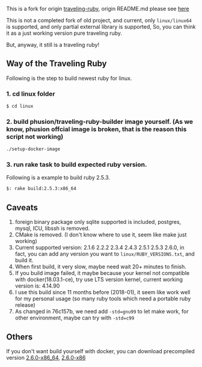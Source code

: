This is a fork for origin [traveling-ruby](https://github.com/phusion/traveling-ruby), origin README.md please see [here](https://github.com/zw963/traveling-ruby/blob/updated_linux_branch/ORIGIN_README.md)

This is not a completed fork of old project, and current, only `linux/linux64` is supported,
and only partial external library is supported, So, you can think it as a just working version pure traveling ruby.

But, anyway, it still is a traveling ruby!

## Way of the Traveling Ruby

Following is the step to build newest ruby for linux.

### 1. cd linux folder

```sh
$ cd linux
```

### 2. build phusion/traveling-ruby-builder image yourself. (As we know, phusion offcial image is broken, that is the reason this script not working)
```sh
./setup-docker-image
```

### 3. run rake task to build expected ruby version.

Following is a example to build ruby 2.5.3.

```sh
$: rake build:2.5.3:x86_64
```

## Caveats

1. foreign binary package only sqlite supported is included, postgres, mysql, ICU, libssh is removed.
2. CMake is removed. (I don't know where to use it, seem like make just working)
2. Current supported version: 2.1.6 2.2.2 2.3.4 2.4.3 2.5.1 2.5.3 2.6.0, in fact, you can add any version you want to `linux/RUBY_VERSIONS.txt`, and build it.
3. When first build, it very slow, maybe need wait 20+ minutes to finish.
4. If you build image failed, it maybe because your kernel not compatible with docker(18.03.1-ce), try use LTS version kernel, current working version is: 4.14.90
5. I use this build since 11 months before (2018-01), it seem like work well for my personal usage (so many ruby tools which need a portable ruby release)
6. As changed in 76c157b, we need add `-std=gnu99` to let make work, for other environment, maybe can try with `-std=c99`

## Others

If you don't want build yourself with docker, you can download precompiled version [2.6.0-x86_64](https://zw963.github.io/files/2.6.0-x86_64.tar.gz), [2.6.0-x86](https://zw963.github.io/files/2.6.0-x86.tar.gz)

